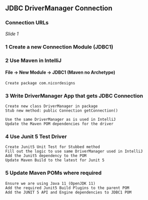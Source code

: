 ## JDBC DriverManager Connection

### Connection URLs

_Slide 1_

### 1 Create a new Connection Module (JDBC1)

### 2 Use Maven in IntelliJ

#### File -> New Module -> JDBC1 (Maven no Archetype)

    Create package com.nicordesigns

### 3 Write DriverManager App that gets JDBC Connection

    Create new class DriverManager in package
    Stub new method: public Connection getConnection()
    
    Use the same DriverManager as is used in IntelliJ
    Update the Maven POM dependencies for the driver

### 4 Use Junit 5 Test Driver

    Create Junit5 Unit Test for Stubbed method
    Fill out the logic to use same DriverManager used in IntelliJ
    Add the Junit5 dependency to the POM
    Update Maven Build to the latest for Junit 5

### 5 Update Maven POMs where required

    Ensure we are using Java 11 (OpenJDK 11)
    Add the required Junit5 Build Plugins to the parent POM
    Add the JUNIT 5 API and Engine dependencies to JDBC1 POM

